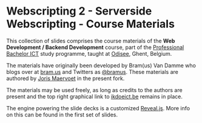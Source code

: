 # Webscripting 2 - Serverside Webscripting - Course Materials

This collection of slides comprises the course materials of the __Web Development / Backend Development__ course, part of the [Professional Bachelor ICT](http://www.ikdoeict.be/) study programme, taught at [Odisee](http://www.odisee.be/), Ghent, Belgium.

The materials have originally been developed by Bram(us) Van Damme who blogs over at [bram.us](http://www.bram.us/) and Twitters as [@bramus](http://twitter.com/bramus). These materials are authored by [Joris Maervoet](https://be.linkedin.com/in/jorismaervoet) in the present fork.

The materials may be used freely, as long as credits to the authors are present and the top right graphical link to [ikdoeict.be](http://www.ikdoeict.be/) remains in place.

The engine powering the slide decks is a customized [Reveal.js](http://lab.hakim.se/reveal-js/). More info on this can be found in the first set of slides.